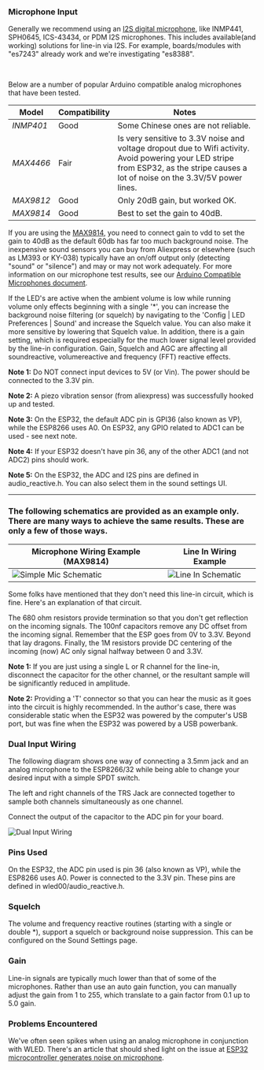 ### Microphone Input

Generally we recommend using an [I2S digital microphone](https://github.com/atuline/WLED/wiki/Digital-Microphone-Hookup), like INMP441, SPH0645,  ICS-43434, or PDM I2S microphones. This includes available(and working) solutions for line-in via I2S. For example, boards/modules with "es7243" already work and we're investigating "es8388".

<br/>

Below are a number of popular Arduino compatible analog microphones that have been tested.

Model | Compatibility | Notes
--- | --- | ---
*INMP401* | Good | Some Chinese ones are not reliable.
*MAX4466* | Fair | Is very sensitive to 3.3V noise and voltage dropout due to Wifi activity. Avoid powering your LED stripe from ESP32, as the stripe causes a lot of noise on the 3.3V/5V power lines.
*MAX9812* | Good | Only 20dB gain, but worked OK.
*MAX9814* | Good | Best to set the gain to 40dB.

If you are using the [MAX9814](https://learn.adafruit.com/adafruit-agc-electret-microphone-amplifier-max9814/), you need to connect gain to vdd to set the gain to 40dB as the default 60db has far too much background noise. The inexpensive sound sensors you can buy from Aliexpress or elsewhere (such as LM393 or KY-038) typically have an on/off output only (detecting "sound" or "silence") and may or may not work adequately. For more information on our microphone test results, see our [Arduino Compatible Microphones document](https://github.com/atuline/WLED/blob/assets/docs/Microphones.pdf).

If the LED's are active when the ambient volume is low while running volume only effects beginning with a single '*', you can increase the background noise filtering (or squelch) by navigating to the 'Config | LED Preferences | Sound' and increase the Squelch value. You can also make it more sensitive by lowering that Squelch value. In addition, there is a gain setting, which is required especially for the much lower signal level provided by the line-in configuration. Gain, Squelch and AGC are affecting all soundreactive, volumereactive and frequency (FFT) reactive effects.

**Note 1:** Do NOT connect input devices to 5V (or Vin). The power should be connected to the 3.3V pin.

**Note 2:** A piezo vibration sensor (from aliexpress) was successfully hooked up and tested.

**Note 3:** On the ESP32, the default ADC pin is GPI36 (also known as VP), while the ESP8266 uses A0. On ESP32, any GPIO related to ADC1 can be used - see next note.

**Note 4:** If your ESP32 doesn't have pin 36, any of the other ADC1 (and not ADC2) pins should work.

**Note 5:** On the ESP32, the ADC and I2S pins are defined in audio_reactive.h. You can also select them in the sound settings UI.



***

### The following schematics are provided as an example only. There are many ways to achieve the same results. These are only a few of those ways.

Microphone Wiring Example (MAX9814) | Line In Wiring Example
--- | ---
![Simple Mic Schematic](https://github.com/atuline/WLED/blob/assets/media/WLED_Simple_Mic_Wiring.png) | ![Line In Schematic](https://github.com/atuline/WLED/blob/assets/media/WLED_Line_In_Wiring.png)

Some folks have mentioned that they don't need this line-in circuit, which is fine. Here's an explanation of that circuit.

The 680 ohm resistors provide termination so that you don't get reflection on the incoming signals. The 100nf capacitors remove any DC offset from the incoming signal. Remember that the ESP goes from 0V to 3.3V. Beyond that lay dragons. Finally, the 1M resistors provide DC centering of the incoming (now) AC only signal halfway between 0 and 3.3V.

**Note 1:** If you are just using a single L or R channel for the line-in, disconnect the capacitor for the other channel, or the resultant sample will be significantly reduced in amplitude.

**Note 2:** Providing a 'T' connector so that you can hear the music as it goes into the circuit is highly recommended. In the author's case, there was considerable static when the ESP32 was powered by the computer's USB port, but was fine when the ESP32 was powered by a USB powerbank.

### Dual Input Wiring
The following diagram shows one way of connecting a 3.5mm jack and an analog microphone to the ESP8266/32 while being able to change your desired input with a simple SPDT switch.

The left and right channels of the TRS Jack are connected together to sample both channels simultaneously as one channel.

Connect the output of the capacitor to the ADC pin for your board.

![Dual Input Wiring](https://github.com/atuline/WLED/blob/assets/media/WLED_Reactive_Adv_Wiring.png)

### Pins Used
On the ESP32, the ADC pin used is pin 36 (also known as VP), while the ESP8266 uses A0. Power is connected to the 3.3V pin. These pins are defined in wled00/audio_reactive.h.

### Squelch
The volume and frequency reactive routines (starting with a single or double *), support a squelch or background noise suppression. This can be configured on the Sound Settings page.

### Gain
Line-in signals are typically much lower than that of some of the microphones. Rather than use an auto gain function, you can manually adjust the gain from 1 to 255, which translate to a gain factor from 0.1 up to 5.0 gain.

### Problems Encountered
We've often seen spikes when using an analog microphone in conjunction with WLED. There's an article that should shed light on the issue at [ESP32 microcontroller generates noise on microphone](https://electronics.stackexchange.com/questions/368867/esp32-microcontroller-generates-noise-on-microphone).